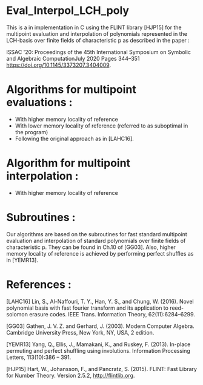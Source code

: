 # Eval_Interpol_LCH_poly
This is a in implementation in C using the FLINT library [HJP15] for the multipoint evaluation and interpolation of polynomials represented in the LCH-basis over finite fields of characteristic p as described in the paper : 

ISSAC '20: Proceedings of the 45th International Symposium on Symbolic and Algebraic ComputationJuly 2020 Pages 344–351 https://doi.org/10.1145/3373207.3404009.



# Algorithms for multipoint evaluations :

* With higher memory locality of reference
* With lower memory locality of reference (referred to as suboptimal in the program)
* Following the original approach as in [LAHC16].

# Algorithm for multipoint interpolation : 
* With higher memory locality of reference

# Subroutines :
Our algorithms are based on the subroutines for fast standard multipoint evaluation and interpolation of standard polynomials over finite fields of characteristic p.
They can be found in Ch.10 of [GG03].
Also, higher memory locality of reference is achieved by performing perfect shuffles as in [YEMR13]. 


# References : 
[LAHC16] Lin, S., Al-Naffouri, T. Y., Han, Y. S., and Chung, W. (2016). Novel polynomial basis with fast fourier transform and its
application to reed-solomon erasure codes. IEEE Trans. Information Theory, 62(11):6284–6299.

[GG03] Gathen, J. V. Z. and Gerhard, J. (2003). Modern Computer Algebra. Cambridge University Press, New York, NY,
USA, 2 edition.

[YEMR13] Yang, Q., Ellis, J., Mamakani, K., and Ruskey, F. (2013). In-place permuting and perfect shuffling using involutions.
Information Processing Letters, 113(10):386 – 391.

[HJP15] Hart, W., Johansson, F., and Pancratz, S. (2015). FLINT: Fast Library for Number Theory. Version 2.5.2,
http://flintlib.org.
